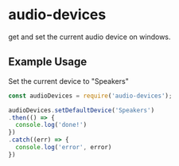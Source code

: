 # audio-devices

get and set the current audio device on windows.

## Example Usage
Set the current device to "Speakers"

```js
const audioDevices = require('audio-devices');

audioDevices.setDefaultDevice('Speakers')
.then(() => {
  console.log('done!')
})
.catch((err) => {
  console.log('error', error)
})

```
